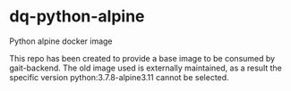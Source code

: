# dq-python-alpine

Python alpine docker image

This repo has been created to provide a base image to be consumed by gait-backend. The old image used is externally maintained, as a result the specific version python:3.7.8-alpine3.11 cannot be selected.
